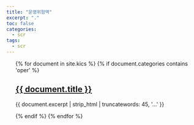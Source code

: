 ```yaml
---
title: "운영위험액"
excerpt: "."
toc: false
categories:
  - scr
tags:
  - scr
---
```


<ul>
{% for document in site.kics %}
  {% if document.categories contains 'oper' %}
    <h2><a href="{{ document.url }}">{{ document.title }}</a></h2>
    <p>{{ document.excerpt | strip_html | truncatewords: 45, '...' }}</p>
  {% endif %}
{% endfor %}
</ul>
